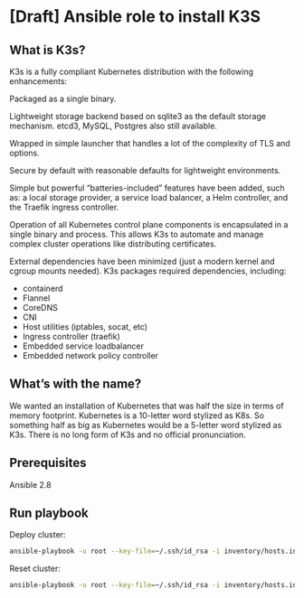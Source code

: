 # [Draft] Ansible role to install K3S

## What is K3s?

K3s is a fully compliant Kubernetes distribution with the following enhancements:

Packaged as a single binary.

Lightweight storage backend based on sqlite3 as the default storage mechanism. etcd3, MySQL, Postgres also still available.

Wrapped in simple launcher that handles a lot of the complexity of TLS and options.

Secure by default with reasonable defaults for lightweight environments.

Simple but powerful “batteries-included” features have been added, such as: a local storage provider, a service load balancer, a Helm controller, and the Traefik ingress controller.

Operation of all Kubernetes control plane components is encapsulated in a single binary and process. This allows K3s to automate and manage complex cluster operations like distributing certificates.

External dependencies have been minimized (just a modern kernel and cgroup mounts needed). K3s packages required dependencies, including:

- containerd
- Flannel
- CoreDNS
- CNI
- Host utilities (iptables, socat, etc)
- Ingress controller (traefik)
- Embedded service loadbalancer
- Embedded network policy controller

## What’s with the name?

We wanted an installation of Kubernetes that was half the size in terms of memory footprint. Kubernetes is a 10-letter word stylized as K8s. So something half as big as Kubernetes would be a 5-letter word stylized as K3s. There is no long form of K3s and no official pronunciation.

## Prerequisites

Ansible 2.8

## Run playbook

Deploy cluster:

```sh
ansible-playbook -u root --key-file=~/.ssh/id_rsa -i inventory/hosts.ini cluster.yaml
```

Reset cluster:

```sh
ansible-playbook -u root --key-file=~/.ssh/id_rsa -i inventory/hosts.ini reset.yaml